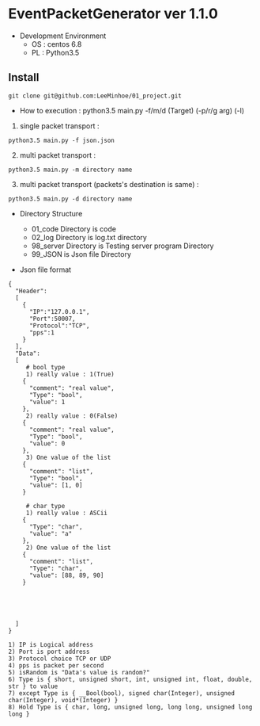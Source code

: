 
# EventPacketGenerator ver 1.1.0


- Development Environment
	* OS : centos 6.8
	* PL : Python3.5

## Install
```
git clone git@github.com:LeeMinhoe/01_project.git
```

 - How to execution : python3.5 main.py -f/m/d (Target) (-p/r/g arg) (-l)
1) single packet transport :

```
python3.5 main.py -f json.json
```

2) multi packet transport :

```
python3.5 main.py -m directory name
```

3) multi packet transport (packets's destination is same) :


```
python3.5 main.py -d directory name
```

 - Directory Structure
	* 01_code Directory is code 
	* 02_log Directory is log.txt directory
	* 98_server Directory is Testing server program Directory 
	* 99_JSON is Json file Directory 

 - Json file format
```
{
  "Header":
  [
    {
      "IP":"127.0.0.1",
      "Port":50007,
      "Protocol":"TCP",
      "pps":1
    }
  ],
  "Data":
  [
     # bool type
     1) really value : 1(True)
    { 
      "comment": "real value",
      "Type": "bool",
      "value": 1
    },
     2) really value : 0(False)
    { 
      "comment": "real value",
      "Type": "bool",
      "value": 0
    },
     3) One value of the list 
    { 
      "comment": "list",
      "Type": "bool",
      "value": [1, 0]
    }
     
     # char type
     1) really value : ASCii
    {
      "Type": "char",
      "value": "a"
    },
     2) One value of the list
    { 
      "comment": "list",
      "Type": "char",
      "value": [88, 89, 90]
    }





  ]
}
```

	1) IP is Logical address
	2) Port is port address
	3) Protocol choice TCP or UDP
	4) pps is packet per second
	5) isRandom is "Data's value is random?"
	6) Type is { short, unsigned short, int, unsigned int, float, double, str } to value
	7) except Type is { __Bool(bool), signed char(Integer), unsigned char(Integer), void*(Integer) }
	8) Hold Type is { char, long, unsigned long, long long, unsigned long long }
